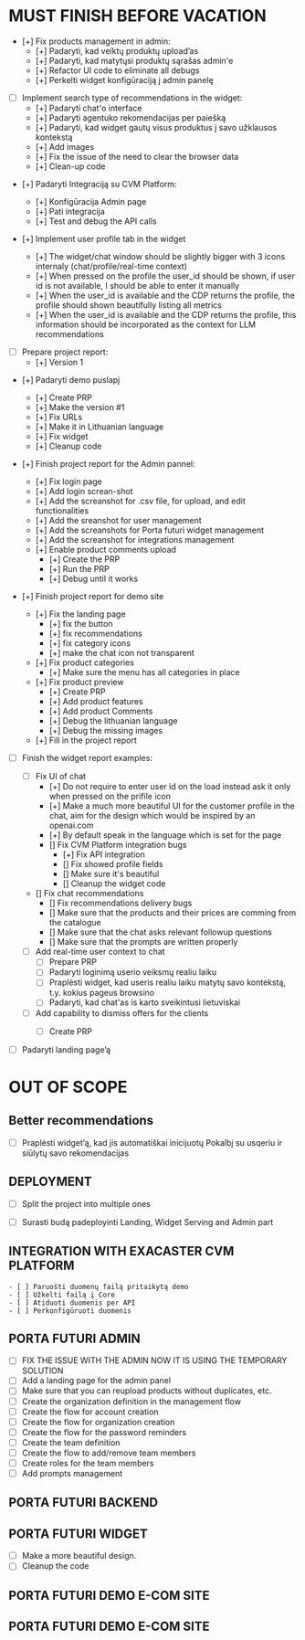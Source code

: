 # MUST FINISH BEFORE VACATION
- [+] Fix products management in admin:
    - [+] Padaryti, kad veiktų produktų upload’as
    - [+] Padaryti, kad matytųsi produktų sąrašas admin'e
    - [+] Refactor UI code to eliminate all debugs
    - [+] Perkelti widget konfigūraciją į admin panelę

- [ ] Implement search type of recommendations in the widget:
    - [+] Padaryti chat'o interface
    - [+] Padaryti agentuko rekomendacijas per paiešką
    - [+] Padaryti, kad widget gautų visus produktus į savo užklausos kontekstą
    - [+] Add images
    - [+] Fix the issue of the need to clear the browser data
    - [+] Clean-up code

- [+] Padaryti Integraciją su CVM Platform:
    - [+] Konfigūracija Admin page
    - [+] Pati integracija
    - [+] Test and debug the API calls 

- [+] Implement user profile tab in the widget
    - [+] The widget/chat window should be slightly bigger with 3 icons internaly (chat/profile/real-time context)
    - [+] When pressed on the profile the user_id should be shown, if user id is not available, I should be able to enter it manually
    - [+] When the user_id is available and the CDP returns the profile, the profile should shown beautifully listing all metrics
    - [+] When the user_id is available and the CDP returns the profile, this information should be incorporated as the context for LLM recommendations

- [ ] Prepare project report:
    - [+] Version 1
    
- [+] Padaryti demo puslapį
    - [+] Create PRP
    - [+] Make the version #1
    - [+] Fix URLs
    - [+] Make it in Lithuanian language
    - [+] Fix widget
    - [+] Cleanup code

- [+] Finish project report for the Admin pannel:
    - [+] Fix login page
    - [+] Add login screan-shot
    - [+] Add the screanshot for .csv file, for upload, and edit functionalities
    - [+] Add the sreanshot for user management
    - [+] Add the screanshots for Porta futuri widget management
    - [+] Add the screanshot for integrations management
    - [+] Enable product comments upload
        - [+] Create the PRP
        - [+] Run the PRP
        - [+] Debug until it works

- [+] Finish project report for demo site
    - [+] Fix the landing page
        - [+] fix the button
        - [+] fix recommendations
        - [+] fix category icons
        - [+] make the chat icon not transparent
    - [+] Fix product categories
        - [+] Make sure the menu has all categories in place
    - [+] Fix product preview
        - [+] Create PRP
        - [+] Add product features
        - [+] Add product Comments
        - [+] Debug the lithuanian language
        - [+] Debug the missing images
    - [+] Fill in the project report

- [ ] Finish the widget report examples:

    - [ ] Fix UI of chat
        - [+] Do not require to enter user id on the load instead ask it only when pressed on the prifile icon
        - [+] Make a much more beautiful UI for the customer profile in the chat, aim for the design which would be inspired by an openai.com
        - [+] By default speak in the language which is set for the page
        - [] Fix CVM Platform integration bugs
            - [+] Fix API integration
            - [] Fix showed profile fields
            - [] Make sure it's beautiful
            - [] Cleanup the widget code
    
    - [] Fix chat recommendations
        - [] Fix recommendations delivery bugs
        - [] Make sure that the products and their prices are comming from the catalogue
        - [] Make sure that the chat asks relevant followup questions
        - [] Make sure that the prompts are written properly

    - [ ] Add real-time user context to chat
        - [ ] Prepare PRP
        - [ ] Padaryti loginimą userio veiksmų realiu laiku
        - [ ] Praplėsti widget, kad useris realiu laiku matytų savo kontekstą, t.y. kokius pageus browsino
        - [ ] Padaryti, kad chat'as is karto sveikintusi lietuviskai

    - [ ] Add capability to dismiss offers for the clients
        - [ ] Create PRP
    
    
- [ ] Padaryti landing page’ą




# OUT OF SCOPE

## Better recommendations
- [ ] Praplėsti widget’ą, kad jis automatiškai inicijuotų Pokalbį su usqeriu ir siūlytų savo rekomendacijas


## DEPLOYMENT
- [ ] Split the project into multiple ones
- [ ] Surasti budą padeployinti  Landing, Widget Serving and Admin part


## INTEGRATION WITH EXACASTER CVM PLATFORM
    - [ ] Paruošti duomenų failą pritaikytą demo
    - [ ] Užkelti failą į Core
    - [ ] Atiduoti duomenis per API
    - [ ] Perkonfigūruoti duomenis

## PORTA FUTURI ADMIN
- [ ] FIX THE ISSUE WITH THE ADMIN NOW IT IS USING THE TEMPORARY SOLUTION
- [ ] Add a landing page for the admin panel
- [ ] Make sure that you can reupload products without duplicates, etc.
- [ ] Create the organization definition in the  management flow
- [ ] Create the flow for account creation
- [ ] Create the flow for organization creation
- [ ] Create the flow for the password reminders
- [ ] Create the team definition
- [ ] Create the flow to add/remove team members
- [ ] Create roles for the team members
- [ ] Add prompts management

## PORTA FUTURI BACKEND

## PORTA FUTURI WIDGET
- [ ] Make a more beautiful design.
- [ ] Cleanup the code

## PORTA FUTURI DEMO E-COM SITE


## PORTA FUTURI DEMO E-COM SITE



